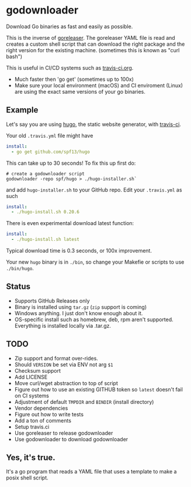 # godownloader
Download Go binaries as fast and easily as possible.

This is the inverse of [goreleaser](https://github.com/goreleaser/goreleaser).  The goreleaser YAML file is read and creates a custom shell script that can download the right package and the right version for the existing machine.  (sometimes this is known as "curl bash")

This is useful in CI/CD systems such as [travis-ci.org](https://travis-ci.org).

* Much faster then 'go get' (sometimes up to 100x)
* Make sure your local environment (macOS) and CI enviroment (Linux) are using the exact same versions of your go binaries.

## Example

Let's say you are using [hugo](https://gohugo.io), the static website generator, with [travis-ci](https://travis-ci.org).

Your old `.travis.yml` file might have 

```yaml
install:
  - go get github.com/spf13/hugo
```

This can take up to 30 seconds!  To fix this up first do:

```
# create a godownloader script
godownloader -repo spf/hugo > ./hugo-installer.sh`
```

and add `hugo-installer.sh` to your GitHub repo.  Edit your `.travis.yml` as such

```yaml
install:
  - ./hugo-install.sh 0.20.6
```

There is even experimental download latest function:

```yaml
install:
  - ./hugo-install.sh latest
```

Typical download time is 0.3 seconds, or 100x improvement.

Your new `hugo` binary is in `./bin`, so change your Makefie or scripts to use `./bin/hugo`. 

## Status

* Supports GitHub Releases only
* Binary is installed using `tar.gz` (`zip` support is coming)
* Windows anything.  I just don't know enough about it.
* OS-specific install such as homebrew, deb, rpm aren't supported.  Everything is installed locally via .tar.gz.

## TODO

* Zip support and format over-rides.
* Should `VERSION` be set via ENV not arg `$1`
* Checksum support
* Add LICENSE
* Move curl/wget abstraction to top of script
* Figure out how to use an existing GITHUB token so `latest` doesn't fail on CI systems
* Adjustment of default `TMPDIR` and `BINDIR` (install directory)
* Vendor dependencies
* Figure out how to write tests
* Add a ton of comments
* Setup travis.ci
* Use goreleaser to release godownloader
* Use godownloader to download godownloader

## Yes, it's true.

It's a go program that reads a YAML file that uses a template to make a posix shell script.

